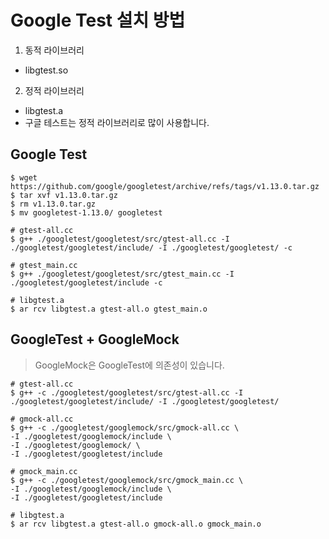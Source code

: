 
# Google Test 설치 방법
1. 동적 라이브러리
 - libgtest.so

2. 정적 라이브러리
 - libgtest.a
 - 구글 테스트는 정적 라이브러리로 많이 사용합니다.

## Google Test
```
$ wget https://github.com/google/googletest/archive/refs/tags/v1.13.0.tar.gz
$ tar xvf v1.13.0.tar.gz
$ rm v1.13.0.tar.gz
$ mv googletest-1.13.0/ googletest

# gtest-all.cc
$ g++ ./googletest/googletest/src/gtest-all.cc -I ./googletest/googletest/include/ -I ./googletest/googletest/ -c

# gtest_main.cc
$ g++ ./googletest/googletest/src/gtest_main.cc -I ./googletest/googletest/include -c

# libgtest.a
$ ar rcv libgtest.a gtest-all.o gtest_main.o

```
## GoogleTest + GoogleMock
> GoogleMock은 GoogleTest에 의존성이 있습니다.
```
# gtest-all.cc
$ g++ -c ./googletest/googletest/src/gtest-all.cc -I ./googletest/googletest/include/ -I ./googletest/googletest/

# gmock-all.cc
$ g++ -c ./googletest/googlemock/src/gmock-all.cc \
-I ./googletest/googlemock/include \
-I ./googletest/googlemock/ \
-I ./googletest/googletest/include

# gmock_main.cc
$ g++ -c ./googletest/googlemock/src/gmock_main.cc \
-I ./googletest/googlemock/include \
-I ./googletest/googletest/include

# libgtest.a
$ ar rcv libgtest.a gtest-all.o gmock-all.o gmock_main.o

```
